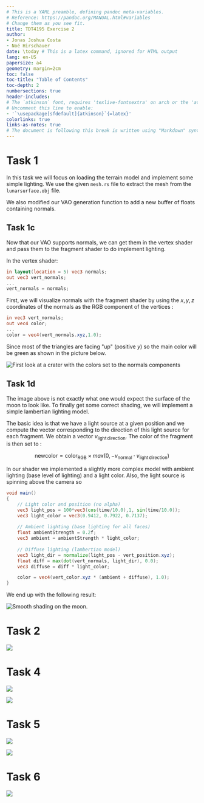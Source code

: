 ```yaml
---
# This is a YAML preamble, defining pandoc meta-variables.
# Reference: https://pandoc.org/MANUAL.html#variables
# Change them as you see fit.
title: TDT4195 Exercise 2
author:
- Jonas Joshua Costa
- Noé Hirschauer
date: \today # This is a latex command, ignored for HTML output
lang: en-US
papersize: a4
geometry: margin=2cm
toc: false
toc-title: "Table of Contents"
toc-depth: 2
numbersections: true
header-includes:
# The `atkinson` font, requires 'texlive-fontsextra' on arch or the 'atkinson' CTAN package
# Uncomment this line to enable:
- '`\usepackage[sfdefault]{atkinson}`{=latex}'
colorlinks: true
links-as-notes: true
# The document is following this break is written using "Markdown" syntax
---
```


# Task 1

In this task we will focus on loading the terrain model and implement some simple lighting. We use the given `mesh.rs` file to extract the mesh from the `lunarsurface.obj` file.

We also modified our VAO generation function to add a new buffer of floats containing normals.

## Task 1c

Now that our VAO supports normals, we can get them in the vertex shader and pass them to the fragment shader to do implement lighting.

In the vertex shader:

```glsl
in layout(location = 5) vec3 normals;
out vec3 vert_normals;
...
vert_normals = normals;
```

First, we will visualize normals with the fragment shader by using the $x,y,z$ coordinates of the normals as the RGB component of the vertices :

```glsl
in vec3 vert_normals;
out vec4 color;
...
color = vec4(vert_normals.xyz,1.0);
```

Since most of the triangles are facing "up" (positive $y$) so the main color will be green as shown in the picture below.

![First look at a crater with the colors set to the normals components](img/crater_RGB_normals.png)

## Task 1d

The image above is not exactly what one would expect the surface of the moon to look like. To finally get some correct shading, we will implement a simple lambertian lighting model. 

The basic idea is that we have a light source at a given position and we compute the vector corresponding to the direction of this light source for each fragment. We obtain a vector $v_\mathrm{light\,direction}$. The color of the fragment is then set to :

$$\mathrm{newcolor} = \mathrm{color_{RGB}} \times max(0,-v_\mathrm{normal}\cdot v_\mathrm{light\,direction})$$

In our shader we implemented a slightly more complex model with ambient lighting (base level of lighting) and a light color. Also, the light source is spinning above the camera so

```glsl
void main()
{
    // Light color and position (no alpha)
    vec3 light_pos = 100*vec3(cos(time/10.0),1, sin(time/10.0));
    vec3 light_color = vec3(0.9412, 0.7922, 0.7137);
    
    // Ambient lighting (base lighting for all faces)
    float ambientStrength = 0.2f;
    vec3 ambient = ambientStrength * light_color;
    
    // Diffuse lighting (lambertian model)
    vec3 light_dir = normalize(light_pos - vert_position.xyz);
    float diff = max(dot(vert_normals, light_dir), 0.0);
    vec3 diffuse = diff * light_color;

    color = vec4(vert_color.xyz * (ambient + diffuse), 1.0);
}
```

We end up with the following result:

![Smooth shading on the moon.](img/moon_shading.png)

# Task 2

![](img/helicopter_scene.png)

# Task 4

![](img/heli-good.png)

![](img/heli-wrong.png)

# Task 5

![](img/5-helis.png)

![](img/100-helis.png)

# Task 6

![](img/londong.png)